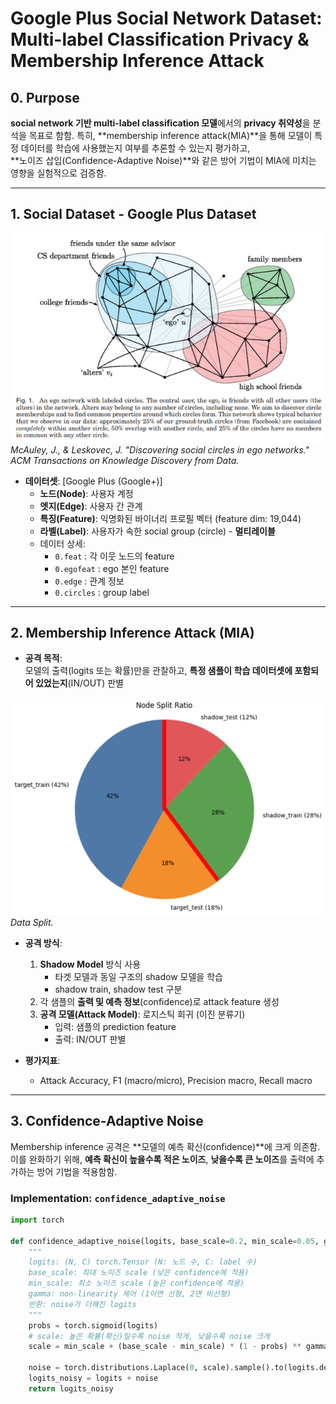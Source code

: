 # Google Plus Social Network Dataset: Multi-label Classification Privacy & Membership Inference Attack

## 0. Purpose

**social network 기반 multi-label classification 모델**에서의 **privacy 취약성**을 분석을 목표로 함함. 
특히, **membership inference attack(MIA)**을 통해 모델이 특정 데이터를 학습에 사용했는지 여부를 추론할 수 있는지 평가하고,  
**노이즈 삽입(Confidence-Adaptive Noise)**와 같은 방어 기법이 MIA에 미치는 영향을 실험적으로 검증함.

---

## 1. Social Dataset - Google Plus Dataset

![Desktop View](./img/Fig1.png)_McAuley, J., & Leskovec, J. "Discovering social circles in ego networks." ACM Transactions on Knowledge Discovery from Data._


- **데이터셋**: [Google Plus (Google+)]  
  - **노드(Node)**: 사용자 계정  
  - **엣지(Edge)**: 사용자 간 관계  
  - **특징(Feature)**: 익명화된 바이너리 프로필 벡터 (feature dim: 19,044)  
  - **라벨(Label)**: 사용자가 속한 social group (circle) - **멀티레이블**  
  - 데이터 상세:  
    - `0.feat` : 각 이웃 노드의 feature  
    - `0.egofeat` : ego 본인 feature  
    - `0.edge` : 관계 정보  
    - `0.circles` : group label

---

## 2. Membership Inference Attack (MIA)

- **공격 목적**:  
  모델의 출력(logits 또는 확률)만을 관찰하고, **특정 샘플이 학습 데이터셋에 포함되어 있었는지**(IN/OUT) 판별

![Desktop View](./img/Fig2.png)_Data Split._

- **공격 방식**:  
  1. **Shadow Model** 방식 사용  
      - 타겟 모델과 동일 구조의 shadow 모델을 학습  
      - shadow train, shadow test 구분  
  2. 각 샘플의 **출력 및 예측 정보**(confidence)로 attack feature 생성  
  3. **공격 모델(Attack Model)**: 로지스틱 회귀 (이진 분류기)
      - 입력: 샘플의 prediction feature
      - 출력: IN/OUT 판별

- **평가지표**:  
  - Attack Accuracy, F1 (macro/micro), Precision macro, Recall macro

---

## 3. Confidence-Adaptive Noise

Membership inference 공격은 **모델의 예측 확신(confidence)**에 크게 의존함.  
이를 완화하기 위해, **예측 확신이 높을수록 적은 노이즈**, **낮을수록 큰 노이즈**를 출력에 추가하는 방어 기법을 적용함함.

### Implementation: `confidence_adaptive_noise`

```python
import torch

def confidence_adaptive_noise(logits, base_scale=0.2, min_scale=0.05, gamma=1.0):
    """
    logits: (N, C) torch.Tensor (N: 노드 수, C: label 수)
    base_scale: 최대 노이즈 scale (낮은 confidence에 적용)
    min_scale: 최소 노이즈 scale (높은 confidence에 적용)
    gamma: non-linearity 제어 (1이면 선형, 2면 비선형)
    반환: noise가 더해진 logits
    """
    probs = torch.sigmoid(logits)
    # scale: 높은 확률(확신)일수록 noise 적게, 낮을수록 noise 크게
    scale = min_scale + (base_scale - min_scale) * (1 - probs) ** gamma  # (N, C)

    noise = torch.distributions.Laplace(0, scale).sample().to(logits.device)
    logits_noisy = logits + noise
    return logits_noisy